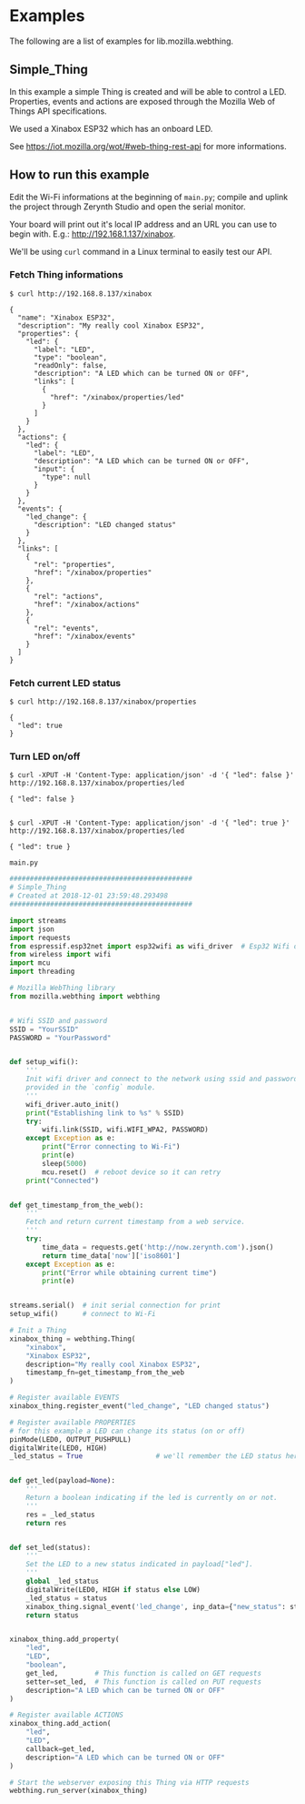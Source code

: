 # Examples

The following are a list of examples for lib.mozilla.webthing.

## Simple_Thing


In this example a simple Thing is created and will be able to control a LED. Properties, events and actions are exposed through the Mozilla Web of Things API specifications.

We used a Xinabox ESP32 which has an onboard LED.

See https://iot.mozilla.org/wot/#web-thing-rest-api for more informations.


## How to run this example

Edit the Wi-Fi informations at the beginning of `main.py`; compile and uplink the project through Zerynth Studio and open the serial monitor. 

Your board will print out it's local IP address and an URL you can use to begin with. E.g.: http://192.168.1.137/xinabox.

We'll be using `curl` command in a Linux terminal to easily test our API.


### Fetch Thing informations
```
$ curl http://192.168.8.137/xinabox

{
  "name": "Xinabox ESP32",
  "description": "My really cool Xinabox ESP32",
  "properties": {
    "led": {
      "label": "LED",
      "type": "boolean",
      "readOnly": false,
      "description": "A LED which can be turned ON or OFF",
      "links": [
        {
          "href": "/xinabox/properties/led"
        }
      ]
    }
  },
  "actions": {
    "led": {
      "label": "LED",
      "description": "A LED which can be turned ON or OFF",
      "input": {
        "type": null
      }
    }
  },
  "events": {
    "led_change": {
      "description": "LED changed status"
    }
  },
  "links": [
    {
      "rel": "properties",
      "href": "/xinabox/properties"
    },
    {
      "rel": "actions",
      "href": "/xinabox/actions"
    },
    {
      "rel": "events",
      "href": "/xinabox/events"
    }
  ]
}
```


### Fetch current LED status
```
$ curl http://192.168.8.137/xinabox/properties

{
  "led": true
}
```


### Turn LED on/off
```
$ curl -XPUT -H 'Content-Type: application/json' -d '{ "led": false }' http://192.168.8.137/xinabox/properties/led

{ "led": false }


$ curl -XPUT -H 'Content-Type: application/json' -d '{ "led": true }' http://192.168.8.137/xinabox/properties/led

{ "led": true }
```



```main.py```

```python
#############################################
# Simple_Thing
# Created at 2018-12-01 23:59:48.293498
#############################################

import streams
import json
import requests
from espressif.esp32net import esp32wifi as wifi_driver  # Esp32 Wifi driver
from wireless import wifi
import mcu
import threading

# Mozilla WebThing library
from mozilla.webthing import webthing


# Wifi SSID and password
SSID = "YourSSID"
PASSWORD = "YourPassword"


def setup_wifi():
    '''
    Init wifi driver and connect to the network using ssid and password
    provided in the `config` module.
    '''
    wifi_driver.auto_init()
    print("Establishing link to %s" % SSID)
    try:
        wifi.link(SSID, wifi.WIFI_WPA2, PASSWORD)
    except Exception as e:
        print("Error connecting to Wi-Fi")
        print(e)
        sleep(5000)
        mcu.reset()  # reboot device so it can retry
    print("Connected")


def get_timestamp_from_the_web():
    '''
    Fetch and return current timestamp from a web service.
    '''
    try:
        time_data = requests.get('http://now.zerynth.com').json()
        return time_data['now']['iso8601']
    except Exception as e:
        print("Error while obtaining current time")
        print(e)


streams.serial()  # init serial connection for print
setup_wifi()      # connect to Wi-Fi

# Init a Thing
xinabox_thing = webthing.Thing(
    "xinabox",
    "Xinabox ESP32",
    description="My really cool Xinabox ESP32",
    timestamp_fn=get_timestamp_from_the_web
)

# Register available EVENTS
xinabox_thing.register_event("led_change", "LED changed status")

# Register available PROPERTIES
# for this example a LED can change its status (on or off)
pinMode(LED0, OUTPUT_PUSHPULL)
digitalWrite(LED0, HIGH)
_led_status = True                  # we'll remember the LED status here


def get_led(payload=None):
    '''
    Return a boolean indicating if the led is currently on or not.
    '''
    res = _led_status
    return res


def set_led(status):
    '''
    Set the LED to a new status indicated in payload["led"].
    '''
    global _led_status
    digitalWrite(LED0, HIGH if status else LOW)
    _led_status = status
    xinabox_thing.signal_event('led_change', inp_data={"new_status": status})
    return status


xinabox_thing.add_property(
    "led",
    "LED",
    "boolean",
    get_led,         # This function is called on GET requests
    setter=set_led,  # This function is called on PUT requests
    description="A LED which can be turned ON or OFF"
)

# Register available ACTIONS
xinabox_thing.add_action(
    "led",
    "LED",
    callback=get_led,
    description="A LED which can be turned ON or OFF"
)

# Start the webserver exposing this Thing via HTTP requests
webthing.run_server(xinabox_thing)

```
<!--stackedit_data:
eyJoaXN0b3J5IjpbLTEzNzE0MjM3OTldfQ==
-->